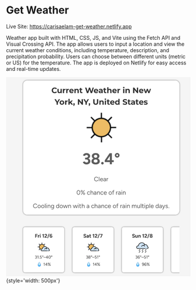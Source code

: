 # Get Weather

Live Site: https://carisaelam-get-weather.netlify.app

Weather app built with HTML, CSS, JS, and Vite using the Fetch API and Visual Crossing API. The app allows users to input a location and view the current weather conditions, including temperature, description, and precipitation probability. Users can choose between different units (metric or US) for the temperature. The app is deployed on Netlify for easy access and real-time updates. 

![App Preview](/public/get-weather-preview.png){style='width: 500px'}

